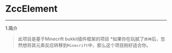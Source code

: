 # ZccElement
*****
1.简介
  > 此项目是基于Minecrift bukkit插件框架的项目
  *如果你在玩腻了`原神`后，忽然想将其元素反应转移到`Minecrift`中，那么这个项目刚好适合你。
